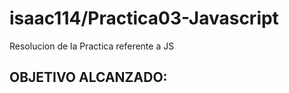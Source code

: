 # isaac114/Practica03-Javascript
 Resolucion de la Practica referente a JS
 <h2>OBJETIVO ALCANZADO:</h2>
<p></p>
